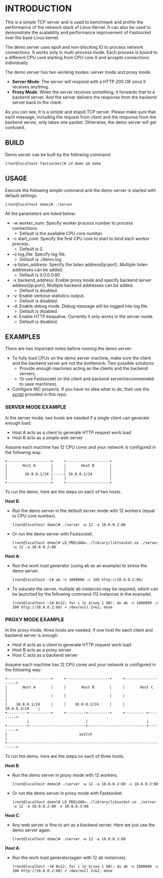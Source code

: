 # INTRODUCTION ##

This is a simple TCP server and is used to benchmark and profile 
the performance of the network stack of Linux Kernel. It can also 
be used to demonstrate the scalability and performance improvement 
of Fastsocket over the base Linux kernel.

The demo server uses epoll and non-blocking IO to process network 
connections. It works only in multi-process mode. Each process is 
bound to a different CPU core starting from CPU core 0 and accepts 
connections individually. 

The demo server has two working modes: server mode and proxy mode. 
* **Server Mode**: The server will respond with a HTTP 200 OK once 
it receives anything.
* **Proxy Mode**: When the server receives something, it forwards 
that to a backend server. And the server delivers the response from 
the backend server back to the client.

As you can see, It is a simple and stupid TCP server. Please make 
sure that each message, including the request from client and 
the response from the backend server, only takes one packet. 
Otherwise, the demo server will get confused.

## BUILD ##

Demo server can be built by the following command:

`[root@localhost fastsocket]# cd demo && make`

## USAGE ##

Execute the following simple command and the demo server is started 
with default settings.

`[root@localhost demo]# ./server`

All the parameters are listed below:
- -w worker_num: Specify worker process number to process connections.
	- Default is the available CPU core number.
- -c start_core: Specify the first CPU core to start to bind each 
worker process.
	- Default is 0.
- -o log_file: Specify log file.
	- Default is ./demo.log
- -a listen_address: Specify the listen address[ip:port]. Multiple 
listen addresses can be added.
	- Default is 0.0.0.0:80
- -x backend_address: Enable proxy mode and specify backend server 
address[ip:port]. Multiple backend addresses can be added.
	- Default is disabled.
- -v: Enable verbose statistics output.
	- Default is disabled.
- -d: Enable debug mode. Debug message will be logged into log file.
	- Default is disabled.
- -k: Enable HTTP keepalive. Currently it only works in the server 
mode.
	- Default is disabled.
 
## EXAMPLES ##

There are two important notes before running the demo server:

- To fully load CPUs on the demo server machine, make sure the client 
and the backend server are not the bottleneck. Two possible solutions:
	- Provide enough machines acting as the clients and the backend servers.
	- Or use Fastsocekt on the client and backend server(recommended to save machines).
- Configure NIC properly. If you have no idea what to do, then use the [script](../scripts/README.md "Script") provided in this repo.

### SERVER MODE EXAMPLE ###

In the server mode, two hosts are needed if a single client can generate enough load:

- Host A acts as a client to generate HTTP request work load 
- Host B acts as a simple web server

Assume each machine has 12 CPU cores and your network is configured in the following way:


	+--------------------+     +--------------------+
	|       Host A       |     |       Host B       |
	|                    |     |                    |
	|        10.0.0.1/24 |-----| 10.0.0.2/24        |
	|                    |     |                    |
	+--------------------+     +--------------------+


To run the demo, here are the steps on each of two hosts.

**Host B**:

- Run the demo server in the default server mode with 12 workers (equal to CPU core number).

	`[root@localhost demo]# ./server -w 12 -a 10.0.0.2:80`

- Or run the demo server with Fastsocket.

	`[root@localhost demo]# LD_PRELOAD=../library/libfsocket.so ./server -w 12 -a 10.0.0.2:80`

**Host A**:

- Run the work load generator (using ab as an example) to stress the demo server.

	`[root@localhost ~]# ab -n 1000000 -c 100 http://10.0.0.2:80/`

- To saturate the server, multiple ab instances may be required, which 
can be launched by the following command (12 instances in the example).

	`[root@localhost ~]# N=12; for i in $(seq 1 $N); do ab -n 1000000 -c 100 http://10.0.0.2:80/ > /dev/null 2>&1; done`


### PROXY MODE EXAMPLE ###

In the proxy mode, three hosts are needed, if one host for each client and backend server is enough:

- Host A acts as a client to generate HTTP request work load 
- Host B acts as a proxy server
- Host C acts as a backend server

Assume each machine has 12 CPU cores and your network is configured in the following way:


	+--------------------+     +--------------------+     +--------------------+
	|       Host A       |     |       Host B       |     |       Host C       |
	|                    |     |                    |     |                    |
	|    10.0.0.1/24     |     |    10.0.0.2/24     |     |     10.0.0.3/24    |
	+---------+----------+     +---------+----------+     +----------+---------+
              |                          |                           |
	+---------+--------------------------+---------------------------+---------+
	|                                 switch                                   |
	+--------------------------------------------------------------------------+



To run the demo, here are the steps on each of three hosts.

**Host B**:

- Run the demo server in proxy mode with 12 workers.

	`[root@localhost demo]# ./server -w 12 -a 10.0.0.2:80 -x 10.0.0.3:80`

- Or run the demo server in proxy mode with Fastsocket.

	`[root@localhost demo]# LD_PRELOAD=../library/libsocket.so ./server -w 12 -a 10.0.0.2:80 -x 10.0.0.3:80`

**Host C**:

- Any web server is fine to act as a backend server. Here we just use the demo server 
again. 

	`[root@localhost demo]# ./server -w 12 -a 10.0.0.3:80`

**Host A**:

- Run the work load generator(again with 12 ab instances).

	`[root@localhost ~]# N=12; for i in $(seq 1 $N); do ab -n 1000000 -c 100 http://10.0.0.2:80/ > /dev/null 2>&1; done`